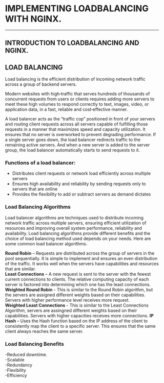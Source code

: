 # IMPLEMENTING LOADBALANCING WITH NGINX.
---
## INTRODUCTION TO LOADBALANCING AND NGINX.
## LOAD BALANCING

Load balancing is the efficient distribution of incoming network traffic across a group of backend servers.

Modern websites with high‑traffic that serves hundreds of thousands of concurrent requests from users or clients requires adding more servers to meet these high volumes to respond correctly to text, images, video, or application data, in a fast, reliable and cost‑effective  manner.

A load balancer acts as the “traffic cop” positioned in front of your servers and routing client requests across all servers capable of fulfilling those requests in a manner that maximizes speed and capacity utilization. It ensures that no server is overworked to prevent degrading performance. If a single server goes down, the load balancer redirects traffic to the remaining active servers. And when a new server is added to the server group, the load balancer automatically starts to send requests to it.

### Functions of a load balancer:

- Distributes client requests or network load efficiently across multiple servers<br/>
- Ensures high availability and reliability by sending requests only to servers that are online<br/>
- Provides the flexibility to add or subtract servers as demand dictates<br/>

### Load Balancing Algorithms
Load  balancer algorithms are techniques used to distribute incoming network traffic across multiple servers, ensuring efficient utilization of resources and improving overall system performance, reliability and availability. Load balancing algorithms provide different benefits and the choice of load balancing method used depends on your needs. Here are some common load balancer algorithms.

**Round Robin** – Requests are distributed across the group of servers in the pool sequentially. It is simple to implement and ensures an even distribution of the traffic. It works well when the servers have capabilities and resources that are similar.<br/>
**Least Connections** – A new request is sent to the server with the fewest current connections to clients. The relative computing capacity of each server is factored into determining which one has the least connections.<br/>
**Weighted Round Robin** - This is similar to the Round Robin algorithm, but the servers are assigned different weights based on their capabilities. Servers with higher performance level receives more request.<br/>
**Weighted Least Connections** - This is similar to the Least Connections Algorithm, servers are assingned different weights based on their capabilities. Servers with higher capacities receives more connections.
**IP Hash** – Uses the Hash function based on the IP address of the client to consistently map the client to a specific server. This ensures that the same client always reaches the same server.


### Load Balancing Benefits 

-Reduced downtime.<br/>
-Scalable<br/>
-Redundancy<br/>
-Flexibility<br/>
-Efficiency<br/>
